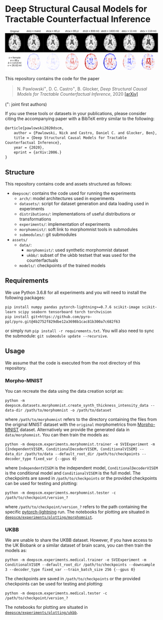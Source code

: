 # Deep Structural Causal Models for Tractable Counterfactual Inference
![Counterfactual Example](assets/example.png "Counterfactual Example")

This repository contains the code for the paper
> N. Pawlowski<sup>+</sup>, D. C. Castro<sup>+</sup>, B. Glocker, _Deep Structural Causal Models for Tractable Counterfactual Inference_, 2020 [[arXiv]](https://arxiv.org/abs/2006.)

(<sup>+</sup>: joint first authors)

If you use these tools or datasets in your publications, please consider citing the accompanying paper with a BibTeX entry similar to the following:

```
@article{pawlowski2020dscm,
    author = {Pawlowski, Nick and Castro, Daniel C. and Glocker, Ben},
    title = {Deep Structural Causal Models for Tractable Counterfactual Inference},
    year = {2020},
    eprint = {arXiv:2006.}
}
```

## Structure
This repository contains code and assets structured as follows:

- `deepscm/`: contains the code used for running the experiments
    - `arch/`: model architectures used in experiments
    - `datasets/`: script for dataset generation and data loading used in experiments
    - `distributions/`: implementations of useful distributions or transformations
    - `experiments/`: implementation of experiments
    - `morphomnist/`: soft link to morphomnist tools in submodules
    - `submodules/`: git submodules
- `assets/`
    - `data/`:
        - `morphomnist/`: used synthetic morphomnist dataset
        - `ukbb/`: subset of the ukbb testset that was used for the counterfactuals 
    - `models/`: checkpoints of the trained models

## Requirements
We use Python 3.6.8 for all experiments and you will need to install the following packages:
```
pip install numpy pandas pytorch-lightning>=0.7.6 scikit-image scikit-learn scipy seaborn tensorboard torch torchvision
pip install git+https://github.com/pyro-ppl/pyro.git@4b2752f829dbe12a3698b1cac81b300a7c682f63
```
or simply run `pip install -r requirements.txt`.
You will also need to sync the submodule: `git submodule update --recursive`.

## Usage

We assume that the code is executed from the root directory of this repository.

### Morpho-MNIST

You can recreate the data using the data creation script as:
```
python -m deepscm.datasets.morphomnist.create_synth_thickness_intensity_data --data-dir /path/to/morphomnist -o /path/to/dataset
```
where `/path/to/morphomnist` refers to the directory containing the files from the original MNIST dataset with the `original` morphometrics from [Morpho-MNIST](https://github.com/dccastro/Morpho-MNIST) dataset. Alternatively we provide the generated data in `data/morphomnist`. You can then train the models as:
```
python -m deepscm.experiments.morphomnist.trainer -e SVIExperiment -m {IndependentVISEM, ConditionalDecoderVISEM, ConditionalVISEM} --data_dir /path/to/data --default_root_dir /path/to/checkpoints --decoder_type fixed_var {--gpus 0}
```
where `IndependentVISEM` is the independent model, `ConditionalDecoderVISEM` is the conditional model and `ConditionalVISEM` is the full model. The checkpoints are saved in `/path/to/checkpoints` or the provided checkpoints can be used for testing and plotting:
```
python -m deepscm.experiments.morphomnist.tester -c /path/to/checkpoint/version_?
```
where `/path/to/checkpoint/version_?` refers to the path containing the specific [pytorch-lightning](https://github.com/PyTorchLightning/pytorch-lightning) run. The notebooks for plotting are situated in [`deepscm/experiments/plotting/morphomnist`](deepscm/experiments/plotting/morphomnist).

### UKBB

We are unable to share the UKBB dataset. However, if you have access to the UK Biobank or a similar dataset of brain scans, you can then train the models as:
```
python -m deepscm.experiments.medical.trainer -e SVIExperiment -m ConditionalVISEM --default_root_dir /path/to/checkpoints --downsample 3 --decoder_type fixed_var --train_batch_size 256 {--gpus 0}
```
The checkpoints are saved in `/path/to/checkpoints` or the provided checkpoints can be used for testing and plotting:
```
python -m deepscm.experiments.medical.tester -c /path/to/checkpoint/version_?
```
The notebooks for plotting are situated in [`deepscm/experiments/plotting/ukbb`](deepscm/experiments/plotting/ukbb).